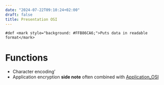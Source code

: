 ```yaml
---
date: "2024-07-22T09:10:24+02:00"
draft: false
title: Presentation OSI
---
```


    #def <mark style="background: #FFB86CA6;">Puts data in readable format</mark> 

# Functions

-   Character encoding’
-   Application encryption **side note** often combined with
    [Application_OSI](/Notes/posts/Network/Ref_OSI/Application_OSI)
